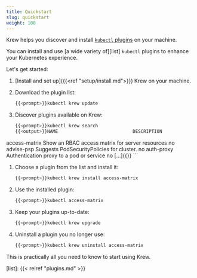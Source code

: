 ```yaml
---
title: Quickstart
slug: quickstart
weight: 100
---
```


Krew helps you discover and install [`kubectl` plugins][kpl] on your machine.

You can install and use [a wide variety of][list] `kubectl` plugins to enhance
your Kubernetes experience.

Let's get started:

1. [Install and set up]({{<ref "setup/install.md">}}) Krew on your machine.

1. Download the plugin list:

    ```sh
    {{<prompt>}}kubectl krew update
    ```

1. Discover plugins available on Krew:

    ```sh
    {{<prompt>}}kubectl krew search
    {{<output>}}NAME                            DESCRIPTION                                         INSTALLED
access-matrix                   Show an RBAC access matrix for server resources     no
advise-psp                      Suggests PodSecurityPolicies for cluster.           no
auth-proxy                      Authentication proxy to a pod or service            no
[...]{{</output>}}
    ```

1. Choose a plugin from the list and install it:

    ```sh
    {{<prompt>}}kubectl krew install access-matrix
    ```

1. Use the installed plugin:

    ```sh
    {{<prompt>}}kubectl access-matrix
    ```

1. Keep your plugins up-to-date:

    ```sh
    {{<prompt>}}kubectl krew upgrade
    ```

1. Uninstall a plugin you no longer use:

    ```sh
    {{<prompt>}}kubectl krew uninstall access-matrix
    ```

This is practically all you need to know to start using Krew.

[kpl]: https://kubernetes.io/docs/tasks/extend-kubectl/kubectl-plugins/
[list]: {{< relref "plugins.md" >}}
